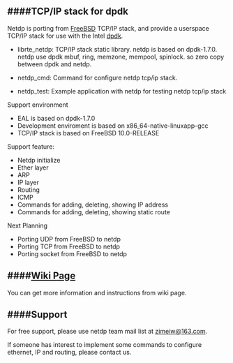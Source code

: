####TCP/IP stack for dpdk
--------------
Netdp is porting from [FreeBSD](http://freebsd.org) TCP/IP stack, and provide a userspace TCP/IP stack for use with the Intel [dpdk](http://dpdk.org/). 

- librte_netdp: TCP/IP stack static library. netdp is based on dpdk-1.7.0. netdp use dpdk mbuf, ring, memzone, mempool, spinlock. so zero copy between dpdk and netdp. 
 
- netdp_cmd: Command for configure netdp tcp/ip stack.
 
- netdp_test: Example application with netdp for testing netdp tcp/ip stack

Support environment
  - EAL is based on dpdk-1.7.0
  - Development enviroment is based on x86_64-native-linuxapp-gcc
  - TCP/IP stack is based on FreeBSD 10.0-RELEASE

Support feature:
 - Netdp initialize
 - Ether layer
 - ARP
 - IP layer
 - Routing
 - ICMP
 - Commands for adding, deleting, showing IP address
 - Commands for adding, deleting, showing static route

Next Planning
- Porting UDP from FreeBSD to netdp
- Porting TCP from FreeBSD to netdp
- Porting socket from FreeBSD to netdp

####[Wiki Page](https://github.com/dpdk-net/netdp/wiki)
-------
You can get more information and instructions from wiki page.

####Support
-------
For free support, please use netdp team mail list at zimeiw@163.com.

If someone has interest to implement some commands to configure ethernet, IP and routing, please contact us.

